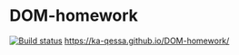 # DOM-homework

[![Build status](https://ci.appveyor.com/api/projects/status/3h499koafqjw0eg3?svg=true)](https://ci.appveyor.com/project/Ka-Qessa/dom-homework)
https://ka-qessa.github.io/DOM-homework/ 
